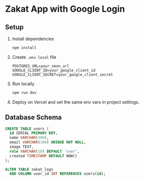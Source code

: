 
# Zakat App with Google Login

## Setup

1. Install dependencies
   ```bash
   npm install
   ```

2. Create `.env.local` file
   ```env
   POSTGRES_URL=your_neon_url
   GOOGLE_CLIENT_ID=your_google_client_id
   GOOGLE_CLIENT_SECRET=your_google_client_secret
   ```

3. Run locally
   ```bash
   npm run dev
   ```

4. Deploy on Vercel and set the same env vars in project settings.

## Database Schema

```sql
CREATE TABLE users (
  id SERIAL PRIMARY KEY,
  name VARCHAR(100),
  email VARCHAR(100) UNIQUE NOT NULL,
  image TEXT,
  role VARCHAR(10) DEFAULT 'user',
  created TIMESTAMP DEFAULT NOW()
);

ALTER TABLE zakat_logs
  ADD COLUMN user_id INT REFERENCES users(id);
```
